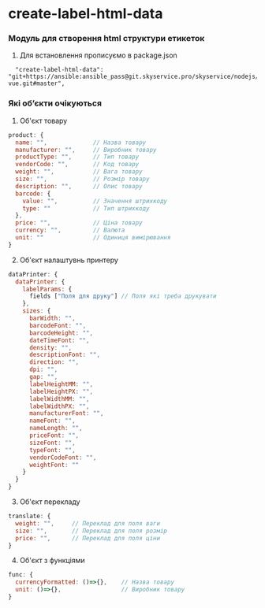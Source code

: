 # create-label-html-data

### Модуль для створення html структури етикеток

1. Для встановлення прописуємо в package.json
  ```
    "create-label-html-data": "git+https://ansible:ansible_pass@git.skyservice.pro/skyservice/nodejs/bootstrap-vue.git#master",
  ```

### Які обʼєкти очікуються
1. Об'єкт товару
```js
product: {
  name: "",             // Назва товару
  manufacturer: "",     // Виробник товару
  productType: "",      // Тип товару
  vendorCode: "",       // Код товару
  weight: "",           // Вага товару
  size: "",             // Розмір товару
  description: "",      // Опис товару
  barcode: {
    value: "",          // Значення штрихкоду
    type: ""            // Тип штрихкоду
  },
  price: "",            // Ціна товару
  currency: "",         // Валюта
  unit: ""              // Одиниця вимірювання
}
```
2. Об'єкт налаштувнь принтеру
```js
dataPrinter: {
  dataPrinter: {
    labelParams: {
      fields ["Поля для друку"] // Поля які треба друкувати
    },
    sizes: {
      barWidth: "",
      barcodeFont: "",
      barcodeHeight: "",
      dateTimeFont: "",
      density: "",
      descriptionFont: "",
      direction: "",
      dpi: "",
      gap: "",
      labelHeightMM: "",
      labelHeightPX: "",
      labelWidthMM: "",
      labelWidthPX: "",
      manufacturerFont: "",
      nameFont: "",
      nameLength: "",
      priceFont: "",
      sizeFont: "",
      typeFont: "",
      vendorCodeFont: "",
      weightFont: ""
    }
  }
}
```
3. Об'єкт перекладу
```js
translate: {
  weight: "",     // Переклад для поля ваги
  size: "",       // Переклад для поля розмір
  price: "",      // Переклад для поля ціни
}
```
4. Об'єкт з функціями
```js
func: {
  currencyFormatted: ()=>{},    // Назва товару
  unit: ()=>{},                 // Виробник товару
}
```
